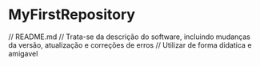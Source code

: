 # MyFirstRepository

// README.md
// Trata-se da descrição do software, incluindo mudanças da versão, atualização e correções de erros
// Utilizar de forma didatica e amigavel

